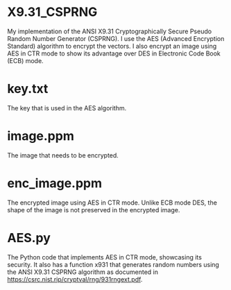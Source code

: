 # X9.31_CSPRNG
My implementation of the ANSI X9.31 Cryptographically Secure Pseudo Random Number Generator (CSPRNG).
I use the AES (Advanced Encryption Standard) algorithm to encrypt the vectors.
I also encrypt an image using AES in CTR mode to show its advantage over DES in Electronic Code Book (ECB) mode.

# key.txt
The key that is used in the AES algorithm.

# image.ppm
The image that needs to be encrypted.

# enc_image.ppm
The encrypted image using AES in CTR mode. Unlike ECB mode DES, the shape of the image is not preserved in the encrypted image.

# AES.py
The Python code that implements AES in CTR mode, showcasing its security. It also has a function x931 that generates random numbers using the ANSI X9.31 CSPRNG algorithm as documented in https://csrc.nist.rip/cryptval/rng/931rngext.pdf.
